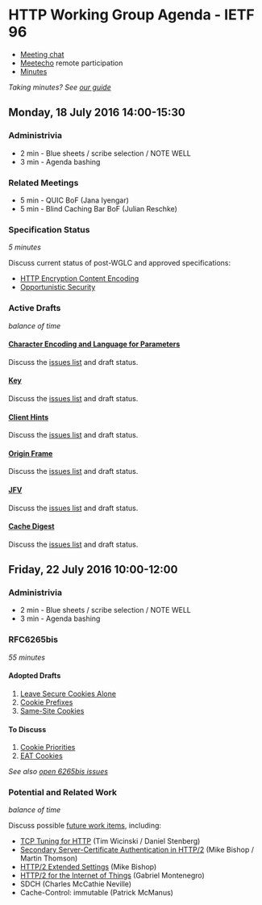 # HTTP Working Group Agenda - IETF 96

* [Meeting chat](xmpp:httpbis@jabber.ietf.org?join)
* [Meetecho](http://www.meetecho.com/ietf96/httpbis) remote participation
* [Minutes](http://etherpad.tools.ietf.org:9000/p/ietf96-httpbis)

*Taking minutes? See [our guide](https://github.com/httpwg/wiki/wiki/TakingMinutes)*


## Monday, 18 July 2016 14:00-15:30

### Administrivia

* 2 min - Blue sheets / scribe selection / NOTE WELL
* 3 min - Agenda bashing


### Related Meetings

* 5 min - QUIC BoF (Jana Iyengar)
* 5 min - Blind Caching Bar BoF (Julian Reschke)


### Specification Status

*5 minutes*

Discuss current status of post-WGLC and approved specifications:

- [HTTP Encryption Content Encoding](https://tools.ietf.org/html/draft-ietf-httpbis-encryption-encoding)
- [Opportunistic Security](https://tools.ietf.org/html/draft-ietf-httpbis-http2-encryption)


### Active Drafts

*balance of time*

#### [Character Encoding and Language for Parameters](https://tools.ietf.org/html/draft-ietf-httpbis-rfc5987bis)

Discuss the [issues list](https://github.com/httpwg/http-extensions/issues?q=is%3Aopen+is%3Aissue+label%3rfc5987bis) and draft status.


#### [Key](https://tools.ietf.org/html/draft-ietf-httpbis-key)

Discuss the [issues list](https://github.com/httpwg/http-extensions/issues?q=is%3Aopen+is%3Aissue+label%3Akey) and draft status.


#### [Client Hints](https://tools.ietf.org/html/draft-ietf-httpbis-client-hints)

Discuss the [issues list](https://github.com/httpwg/http-extensions/issues?q=is%3Aopen+is%3Aissue+label%3Aclient-hints) and draft status.


#### [Origin Frame](https://tools.ietf.org/html/draft-ietf-httpbis-client-hints)

Discuss the [issues list](https://github.com/httpwg/http-extensions/issues?q=is%3Aopen+is%3Aissue+label%3Aorigin-frame) and draft status.


#### [JFV](https://tools.ietf.org/html/draft-ietf-httpbis-jfv)

Discuss the [issues list](https://github.com/httpwg/http-extensions/issues?q=is%3Aopen+is%3Aissue+label%3Ajfv) and draft status.


#### [Cache Digest](https://tools.ietf.org/html/draft-ietf-httpbis-cache-digest)

Discuss the [issues list](https://github.com/httpwg/http-extensions/issues?q=is%3Aopen+is%3Aissue+label%3Acache-digest) and draft status.



## Friday, 22 July 2016 10:00-12:00

### Administrivia

* 2 min - Blue sheets / scribe selection / NOTE WELL
* 3 min - Agenda bashing


### RFC6265bis

*55 minutes*

#### Adopted Drafts

1. [Leave Secure Cookies Alone](http://httpwg.org/http-extensions/draft-ietf-httpbis-cookie-alone.html)
2. [Cookie Prefixes](https://httpwg.github.io/http-extensions/draft-ietf-httpbis-cookie-prefixes.html)
3. [Same-Site Cookies](https://tools.ietf.org/html/draft-west-first-party-cookies)


#### To Discuss

1. [Cookie Priorities](https://tools.ietf.org/html/draft-west-cookie-priority)
2. [EAT Cookies](https://tools.ietf.org/html/draft-thomson-http-omnomnom)

*See also [open 6265bis issues](https://github.com/httpwg/http-extensions/issues?q=is%3Aissue+is%3Aopen+label%3A6265bis)*


### Potential and Related Work

*balance of time*

Discuss possible [future work items](https://github.com/httpwg/wiki/wiki/WatchList), including:

* [TCP Tuning for HTTP](https://tools.ietf.org/html/draft-stenberg-httpbis-tcp) (Tim Wicinski / Daniel Stenberg)
* [Secondary Server-Certificate Authentication in HTTP/2](https://tools.ietf.org/html/draft-bishop-httpbis-http2-additional-certs) (Mike Bishop / Martin Thomson)
* [HTTP/2 Extended Settings](https://tools.ietf.org/html/draft-bishop-httpbis-extended-settings) (Mike Bishop)
* [HTTP/2 for the Internet of Things](https://tools.ietf.org/html/draft-montenegro-httpbis-h2ot-00) (Gabriel Montenegro)
* SDCH (Charles McCathie Neville)
* Cache-Control: immutable (Patrick McManus)